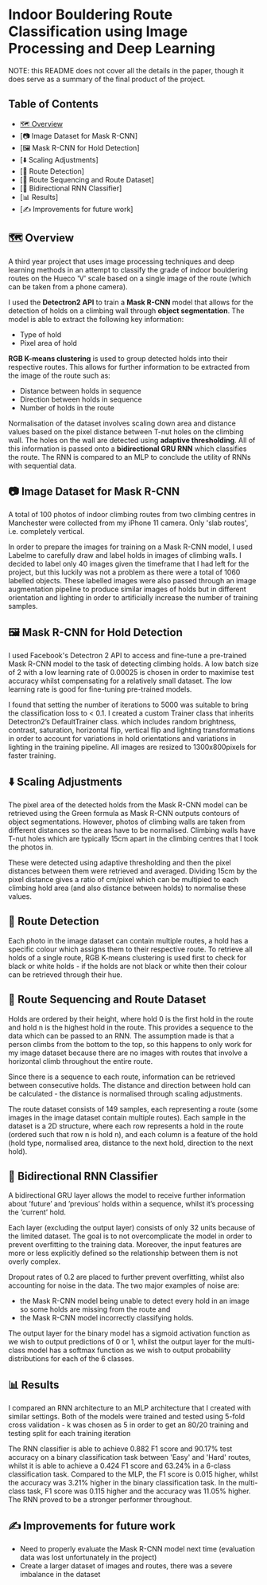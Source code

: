 
# Indoor Bouldering Route Classification using Image Processing and Deep Learning

NOTE: this README does not cover all the details in the paper, though it does serve as a summary of the final product of the project.

## Table of Contents

  * [🗺️ Overview](#%EF%B8%8F-overview)
  * [📷 Image Dataset for Mask R-CNN]
  * [🖼️ Mask R-CNN for Hold Detection]
  * [⬇️ Scaling Adjustments]
  * [🎯 Route Detection]
  * [🧗 Route Sequencing and Route Dataset]
  * [🔄 Bidirectional RNN Classifier]
  * [📊 Results]
  * [✍️ Improvements for future work]
  

## 🗺️ Overview

A third year project that uses image processing techniques and deep learning methods in an attempt to classify the grade of indoor bouldering routes on the Hueco 'V' scale based on a single image of the route (which can be taken from a phone camera).

I used the **Detectron2 API** to train a **Mask R-CNN** model that allows for the detection of holds on a climbing wall through **object segmentation**. The model is able to extract the following key information:

* Type of hold
* Pixel area of hold

**RGB K-means clustering** is used to group detected holds into their respective routes. This allows for further information to be extracted from the image of the route such as:

* Distance between holds in sequence
* Direction between holds in sequence
* Number of holds in the route

Normalisation of the dataset involves scaling down area and distance values based on the pixel distance between T-nut holes on the climbing wall. The holes on the wall are detected using **adaptive thresholding**. All of this information is passed onto a **bidirectional GRU RNN** which classifies the route.  The RNN is compared to an MLP to conclude the utility of RNNs with sequential data.

## 📷 Image Dataset for Mask R-CNN

A total of 100 photos of indoor climbing routes from two climbing centres in Manchester were collected from my iPhone 11 camera. Only 'slab routes', i.e. completely vertical.

In order to prepare the images for training on a Mask R-CNN model, I used Labelme to carefully draw and label holds in images of climbing walls.  I decided to label only 40 images given the timeframe that I had left for the project, but this luckily was not a problem as there were a total of 1060 labelled objects. These labelled images were also passed through an image augmentation pipeline to produce similar images of holds but in different orientation and lighting in order to artificially increase the number of training samples.

## 🖼️ Mask R-CNN for Hold Detection

I used Facebook's Detectron 2 API to access and fine-tune a pre-trained Mask R-CNN model to the task of detecting climbing holds. A low batch size of 2
with a low learning rate of 0.00025 is chosen in order to maximise test accuracy whilst
compensating for a relatively small dataset. The low learning rate is good for fine-tuning pre-trained models. 

I found that setting the number of iterations
to 5000 was suitable to bring the classification loss to < 0.1. I created
a custom Trainer class that inherits Detectron2’s DefaultTrainer class.
which includes random brightness, contrast, saturation, horizontal flip, vertical flip and
lighting transformations in order to account for variations in hold orientations and variations in lighting in the training pipeline. All images are resized to 1300x800pixels for faster training.

## ⬇️ Scaling Adjustments

The pixel area of the detected holds from the Mask R-CNN model can be retrieved using the Green formula as Mask R-CNN outputs contours of object segmentations. However, photos of climbing walls are taken from different distances so the areas have to be normalised. Climbing walls have T-nut holes which are typically 15cm apart in the climbing centres that I took the photos in. 

These were detected using adaptive thresholding and then the pixel distances between them were retrieved and averaged. Dividing 15cm by the pixel distance gives a ratio of cm/pixel which can be multipied to each climbing hold area (and also distance between holds) to normalise these values.

## 🎯 Route Detection 

Each photo in the image dataset can contain multiple routes, a hold has a specific colour which assigns them to their respective route. To retrieve all holds of a single route, RGB K-means clustering is used first to check for black or white holds - if the holds are not black or white then their colour can be retrieved through their hue.

## 🧗 Route Sequencing and Route Dataset

Holds are ordered by their height, where hold 0 is the first hold in the route and hold n is the highest hold in the route. This provides a sequence to the data which can be passed to an RNN. The assumption made is that a person climbs from the bottom to the top, so this happens to only work for my image dataset because there are no images with routes that involve a horizontal climb throughout the entire route.

Since there is a sequence to each route, information can be retrieved between consecutive holds. The distance and direction between hold can be calculated - the distance is normalised through scaling adjustments.

The route dataset consists of 149 samples, each representing a route (some images in the image dataset contain multiple routes). Each sample in the dataset is a 2D structure, where each row represents a hold in the route (ordered such that row n is hold n), and each column is a feature of the hold (hold type, normalised area, distance to the next hold, direction to the next hold).

## 🔄 Bidirectional RNN Classifier

A bidirectional GRU layer allows the model to receive further information about ’future’ and ’previous’ holds within a sequence, whilst it’s processing the ’current’ hold. 

Each layer (excluding the output layer) consists of only 32 units because of the limited dataset. The goal is to not overcomplicate the model in order to prevent overfitting to the training data. Moreover, the input features are more or less explicitly defined so the relationship between them is not overly complex. 

Dropout rates of 0.2 are placed to further prevent overfitting, whilst also accounting for noise in the data. The two major examples of noise are: 
- the Mask R-CNN model being unable to detect every hold in an image so some holds are missing from the route and 
- the Mask R-CNN model incorrectly classifying holds. 

The output layer for the binary model has a sigmoid activation function as we wish to output predictions of 0 or 1, whilst the output layer for the multi-class model has a softmax function as we wish to output probability distributions for each of the 6 classes.

## 📊 Results

I compared an RNN architecture to an MLP architecture that I created with similar settings. Both of the models were trained and tested using 5-fold cross validation - k was chosen as 5 in order to get an 80/20 training and testing split for each training iteration

The RNN classifier is able to achieve 0.882 F1 score and 90.17% test accuracy on a binary classification task between 'Easy' and 'Hard' routes, whilst it is able to achieve a 0.424 F1 score and 63.24% in a 6-class classification task. Compared to the MLP, the F1 score is 0.015 higher, whilst the accuracy was 3.21% higher in the binary classification task. In the multi-class task, F1 score was 0.115 higher and the accuracy was 11.05% higher. The RNN proved to be a stronger performer throughout.

## ✍️ Improvements for future work

- Need to properly evaluate the Mask R-CNN model next time (evaluation data was lost unfortunately in the project)
- Create a larger dataset of images and routes, there was a severe imbalance in the dataset
